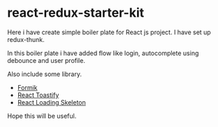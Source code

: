 # react-redux-starter-kit

Here i have create simple boiler plate for React js project. I have set up redux-thunk.

In this boiler plate i have added flow like login, autocomplete using debounce and user profile.

Also include some library.

<ul>
<li> <a href="https://jaredpalmer.com/formik/docs/overview">Formik</a></li>
<li> <a href="https://github.com/fkhadra/react-toastify#readme">React Toastify</a></li>
<li> <a href="https://github.com/dvtng/react-loading-skeleton#readme">React Loading Skeleton</a></li>
</ul>

Hope this will be useful.
